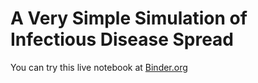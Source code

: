 # A Very Simple Simulation of Infectious Disease Spread

You can try this live notebook at [Binder.org](https://mybinder.org/v2/gh/tzaffi/covid/master)
